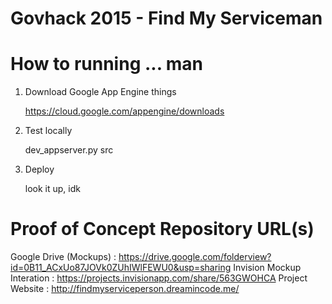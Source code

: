 
# Govhack 2015 - Find My Serviceman
# How to running ... man

1. Download Google App Engine things

	https://cloud.google.com/appengine/downloads

2. Test locally
	
	dev_appserver.py src

3. Deploy

	look it up, idk
	
# Proof of Concept Repository URL(s)
Google Drive (Mockups) : https://drive.google.com/folderview?id=0B11_ACxUo87JOVk0ZUhIWlFEWU0&usp=sharing
Invision Mockup Interation : https://projects.invisionapp.com/share/563GWOHCA
Project Website : http://findmyserviceperson.dreamincode.me/
